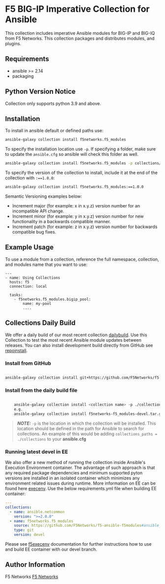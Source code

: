 # F5 BIG-IP Imperative Collection for Ansible

This collection includes imperative Ansible modules for BIG-IP and BIG-IQ from F5 Networks.
This collection packages and distributes modules, and plugins.

## Requirements

 - ansible >= 2.14
 - packaging

## Python Version Notice
Collection only supports python 3.9 and above.

## Installation
To install in ansible default or defined paths use:
```bash
ansible-galaxy collection install f5networks.f5_modules
```

To specify the installation location use `-p`. If specifying a folder, make sure to update the `ansible.cfg` so ansible will check this folder as well.
```bash
ansible-galaxy collection install f5networks.f5_modules -p collections/
```

To specify the version of the collection to install, include it at the end of the collection with `:==1.0.0`:
```bash
ansible-galaxy collection install f5networks.f5_modules:==1.0.0
```

Semantic Versioning examples below:
- Increment major (for example: x in x.y.z) version number for an incompatible API change.
- Increment minor (for example: y in x.y.z) version number for new functionality in a backwards compatible manner.
- Increment patch (for example: z in x.y.z) version number for backwards compatible bug fixes.

## Example Usage

To use a module from a collection, reference the full namespace, collection, and modules name that you want to use:

```
---
- name: Using Collections
  hosts: f5
  connection: local

  tasks:
    - f5networks.f5_modules.bigip_pool:
        name: my-pool
        ....

```

## Collections Daily Build

We offer a daily build of our most recent collection [dailybuild]. Use this Collection to test the most
recent Ansible module updates between releases. You can also install development build directly from GitHub see [repoinstall].

### Install from GitHub
```bash

ansible-galaxy collection install git+https://github.com/F5Networks/f5-ansible-bigip.git#ansible_collections/f5networks/f5_bigip
```

### Install from the daily build file
```bash

    ansible-galaxy collection install <collection name> -p ./collections
    e.g.
    ansible-galaxy collection install f5networks-f5_modules-devel.tar.gz -p ./collections
```

> **_NOTE:_**  `-p` is the location in which the collection will be installed. This location should be defined in the path for
    Ansible to search for collections. An example of this would be adding ``collections_paths = ./collections``
    to your **ansible.cfg**

### Running latest devel in EE
We also offer a new method of running the collection inside Ansible's Execution Environment container. 
The advantage of such approach is that any required package dependencies and minimum supported pyton versions are 
installed in an isolated container which minimizes any environment related issues during runtime. More information on EE
can be found here [execenv]. Use the below requirements.yml file when building EE container:

```yaml
---
collections:
  - name: ansible.netcommon
    version: ">=2.0.0"
  - name: f5networks.f5_modules
    source: https://github.com/F5Networks/f5-ansible-f5modules#ansible_collections/f5networks/f5_modules
    type: git
    version: devel
```

Please see [f5execenv] documentation for further instructions how to use and build EE container with our devel branch.


## Author Information

F5 Networks
[F5 Networks](http://www.f5.com)


[repoinstall]: https://docs.ansible.com/ansible/latest/collections_guide/collections_installing.html#installing-a-collection-from-a-git-repository
[dailybuild]: https://f5-ansible.s3.amazonaws.com/collections/f5networks-f5_modules-devel.tar.gz
[execenv]: https://docs.ansible.com/automation-controller/latest/html/userguide/execution_environments.html
[f5execenv]: https://clouddocs.f5.com/products/orchestration/ansible/devel/usage/exec-env.html
